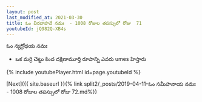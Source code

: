 ```yaml
---
layout: post
last_modified_at: 2021-03-30
title: ఓం వీరబాహవే నమః  - 1008 రోజుల తపస్సులో రోజు  71
youtubeId: jQ982Q-XB4s
---
```

 
 
 ఓం న్యగ్రోధయ నమః  
 
 -  ఒక మర్రి చెట్టు కింద దక్షిణామూర్తి రూపాన్ని ఎవరు umes హిస్తారు 
 
  
 
  
 
 
 
 
 
 


{% include youtubePlayer.html id=page.youtubeId %}
 
[Next]({{ site.baseurl }}{% link  split2/_posts/2019-04-11-ఓం సమీహనాయ నమః  - 1008 రోజుల తపస్సులో రోజు  72.md%})
 
